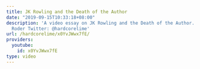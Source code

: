 ```yaml
---
title: JK Rowling and the Death of the Author
date: "2019-09-15T10:33:18+08:00"
description: 'A video essay on JK Rowling and the Death of the Author. By Michael
  Roder Twitter: @hardcorelime'
url: /hardcorelime/x0YvJWwx7fE/
providers:
  youtube:
    id: x0YvJWwx7fE
type: video
---
```

